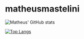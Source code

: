 # matheusmastelini

![Matheus' GitHub stats](https://github-readme-stats.vercel.app/api?username=Amazing512&show_icons=true&theme=radical&count_private=true&theme=dark)

[![Top Langs](https://github-readme-stats.vercel.app/api/top-langs/?username=Amazing512&layout=compact)](https://github.com/anuraghazra/github-readme-stats)


